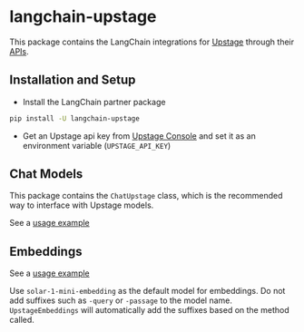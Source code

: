 # langchain-upstage

This package contains the LangChain integrations for [Upstage](https://upstage.ai) through their [APIs](https://developers.upstage.ai/docs/getting-started/models).

## Installation and Setup

- Install the LangChain partner package
```bash
pip install -U langchain-upstage
```

- Get an Upstage api key from [Upstage Console](https://console.upstage.ai/home) and set it as an environment variable (`UPSTAGE_API_KEY`)

## Chat Models

This package contains the `ChatUpstage` class, which is the recommended way to interface with Upstage models.

See a [usage example](https://python.langchain.com/docs/integrations/chat/upstage)

## Embeddings

See a [usage example](https://python.langchain.com/docs/integrations/text_embedding/upstage)

Use `solar-1-mini-embedding` as the default model for embeddings. Do not add suffixes such as `-query` or `-passage` to the model name.
`UpstageEmbeddings` will automatically add the suffixes based on the method called.
